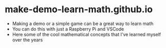 # make-demo-learn-math.github.io

- Making a demo or a simple game can be a great way to learn math
- You can do this with just a Raspberry Pi and VSCode
- Here some of the cool mathematical concepts that I've learned myself over the years
